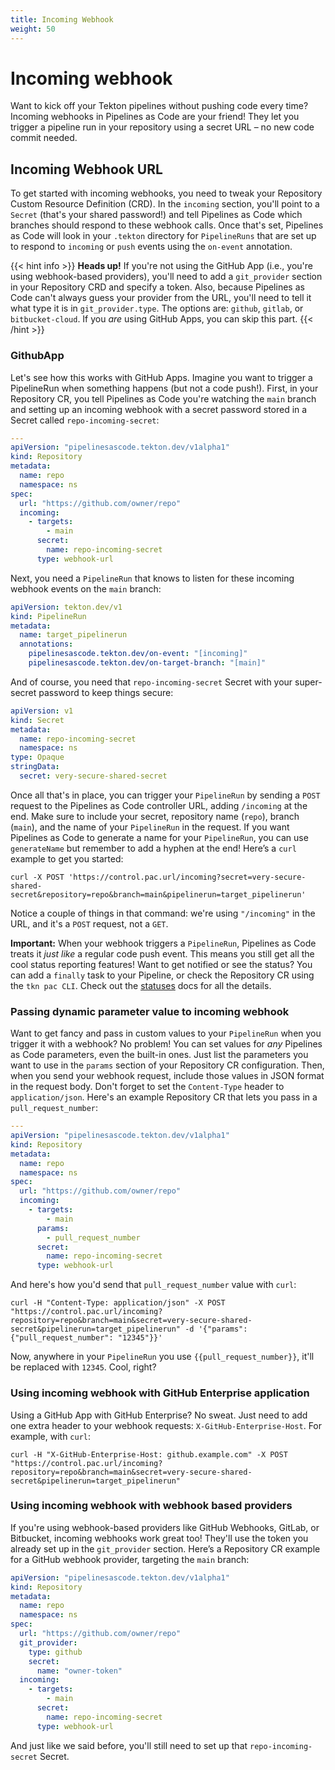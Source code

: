 ```yaml
---
title: Incoming Webhook
weight: 50
---
```


# Incoming webhook

Want to kick off your Tekton pipelines without pushing code every time? Incoming webhooks in Pipelines as Code are your friend! They let you trigger a pipeline run in your repository using a secret URL – no new code commit needed.

## Incoming Webhook URL

To get started with incoming webhooks, you need to tweak your Repository Custom Resource Definition (CRD).  In the `incoming` section, you'll point to a `Secret` (that's your shared password!) and tell Pipelines as Code which branches should respond to these webhook calls.  Once that's set, Pipelines as Code will look in your `.tekton` directory for `PipelineRuns` that are set up to respond to `incoming` or `push` events using the `on-event` annotation.

{{< hint info >}}
**Heads up!** If you're not using the GitHub App (i.e., you're using webhook-based providers), you'll need to add a `git_provider` section in your Repository CRD and specify a token. Also, because Pipelines as Code can't always guess your provider from the URL, you'll need to tell it what type it is in `git_provider.type`.  The options are: `github`, `gitlab`, or `bitbucket-cloud`.  If you *are* using GitHub Apps, you can skip this part.
{{< /hint >}}

### GithubApp

Let's see how this works with GitHub Apps.  Imagine you want to trigger a PipelineRun when something happens (but not a code push!).  First, in your Repository CR, you tell Pipelines as Code you're watching the `main` branch and setting up an incoming webhook with a secret password stored in a Secret called `repo-incoming-secret`:

```yaml
---
apiVersion: "pipelinesascode.tekton.dev/v1alpha1"
kind: Repository
metadata:
  name: repo
  namespace: ns
spec:
  url: "https://github.com/owner/repo"
  incoming:
    - targets:
        - main
      secret:
        name: repo-incoming-secret
      type: webhook-url
```

Next, you need a `PipelineRun` that knows to listen for these incoming webhook events on the `main` branch:

```yaml
apiVersion: tekton.dev/v1
kind: PipelineRun
metadata:
  name: target_pipelinerun
  annotations:
    pipelinesascode.tekton.dev/on-event: "[incoming]"
    pipelinesascode.tekton.dev/on-target-branch: "[main]"
```

And of course, you need that `repo-incoming-secret` Secret with your super-secret password to keep things secure:

```yaml
apiVersion: v1
kind: Secret
metadata:
  name: repo-incoming-secret
  namespace: ns
type: Opaque
stringData:
  secret: very-secure-shared-secret
```

Once all that's in place, you can trigger your `PipelineRun` by sending a `POST` request to the Pipelines as Code controller URL, adding `/incoming` at the end.  Make sure to include your secret, repository name (`repo`), branch (`main`), and the name of your `PipelineRun` in the request.  If you want Pipelines as Code to generate a name for your `PipelineRun`, you can use `generateName` but remember to add a hyphen at the end!  Here’s a `curl` example to get you started:

```shell
curl -X POST 'https://control.pac.url/incoming?secret=very-secure-shared-secret&repository=repo&branch=main&pipelinerun=target_pipelinerun'
```

Notice a couple of things in that command: we're using `"/incoming"` in the URL, and it's a `POST` request, not a `GET`.

**Important:** When your webhook triggers a `PipelineRun`, Pipelines as Code treats it *just like* a regular code push event.  This means you still get all the cool status reporting features!  Want to get notified or see the status? You can add a `finally` task to your Pipeline, or check the Repository CR using the `tkn pac CLI`.  Check out the [statuses](/docs/guide/statuses) docs for all the details.

### Passing dynamic parameter value to incoming webhook

Want to get fancy and pass in custom values to your `PipelineRun` when you trigger it with a webhook?  No problem! You can set values for *any* Pipelines as Code parameters, even the built-in ones.  Just list the parameters you want to use in the `params` section of your Repository CR configuration. Then, when you send your webhook request, include those values in JSON format in the request body.  Don't forget to set the `Content-Type` header to `application/json`.  Here's an example Repository CR that lets you pass in a `pull_request_number`:

```yaml
---
apiVersion: "pipelinesascode.tekton.dev/v1alpha1"
kind: Repository
metadata:
  name: repo
  namespace: ns
spec:
  url: "https://github.com/owner/repo"
  incoming:
    - targets:
        - main
      params:
        - pull_request_number
      secret:
        name: repo-incoming-secret
      type: webhook-url
```

And here's how you'd send that `pull_request_number` value with `curl`:

```shell
curl -H "Content-Type: application/json" -X POST "https://control.pac.url/incoming?repository=repo&branch=main&secret=very-secure-shared-secret&pipelinerun=target_pipelinerun" -d '{"params": {"pull_request_number": "12345"}}'
```

Now, anywhere in your `PipelineRun` you use `{{pull_request_number}}`, it'll be replaced with `12345`.  Cool, right?

### Using incoming webhook with GitHub Enterprise application

Using a GitHub App with GitHub Enterprise?  No sweat.  Just need to add one extra header to your webhook requests: `X-GitHub-Enterprise-Host`.  For example, with `curl`:

```shell
curl -H "X-GitHub-Enterprise-Host: github.example.com" -X POST "https://control.pac.url/incoming?repository=repo&branch=main&secret=very-secure-shared-secret&pipelinerun=target_pipelinerun"
```

### Using incoming webhook with webhook based providers

If you're using webhook-based providers like GitHub Webhooks, GitLab, or Bitbucket, incoming webhooks work great too!  They'll use the token you already set up in the `git_provider` section.  Here’s a Repository CR example for a GitHub webhook provider, targeting the `main` branch:

```yaml
apiVersion: "pipelinesascode.tekton.dev/v1alpha1"
kind: Repository
metadata:
  name: repo
  namespace: ns
spec:
  url: "https://github.com/owner/repo"
  git_provider:
    type: github
    secret:
      name: "owner-token"
  incoming:
    - targets:
        - main
      secret:
        name: repo-incoming-secret
      type: webhook-url
```

And just like we said before, you'll still need to set up that `repo-incoming-secret` Secret.
